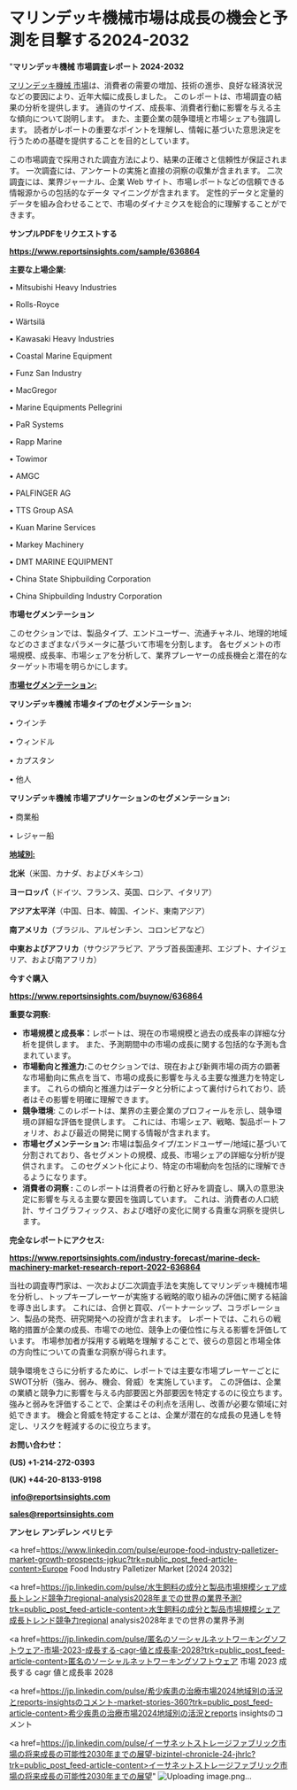 # マリンデッキ機械市場は成長の機会と予測を目撃する2024-2032

"<strong>マリンデッキ機械 市場調査レポート 2024-2032</strong>

<a href=https://www.reportsinsights.com/sample/636864>マリンデッキ機械 市場</a>は、消費者の需要の増加、技術の進歩、良好な経済状況などの要因により、近年大幅に成長しました。 このレポートは、市場調査の結果の分析を提供します。 通貨のサイズ、成長率、消費者行動に影響を与える主な傾向について説明します。 また、主要企業の競争環境と市場シェアも強調します。 読者がレポートの重要なポイントを理解し、情報に基づいた意思決定を行うための基礎を提供することを目的としています。

この市場調査で採用された調査方法により、結果の正確さと信頼性が保証されます。 一次調査には、アンケートの実施と直接の洞察の収集が含まれます。 二次調査には、業界ジャーナル、企業 Web サイト、市場レポートなどの信頼できる情報源からの包括的なデータ マイニングが含まれます。 定性的データと定量的データを組み合わせることで、市場のダイナミクスを総合的に理解することができます。

<strong><b>サンプルPDFをリクエストする</b></strong>

<a href=https://www.reportsinsights.com/sample/636864><strong><u>https://www.reportsinsights.com/sample/636864</u></strong></a>

<strong>主要な上場企業:</strong>

• Mitsubishi Heavy Industries

• Rolls-Royce

• Wärtsilä

• Kawasaki Heavy Industries

• Coastal Marine Equipment

• Funz San Industry

• MacGregor

• Marine Equipments Pellegrini

• PaR Systems

• Rapp Marine

• Towimor

• AMGC

• PALFINGER AG

• TTS Group ASA

• Kuan Marine Services

• Markey Machinery

• DMT MARINE EQUIPMENT

• China State Shipbuilding Corporation

• China Shipbuilding Industry Corporation

<strong>市場セグメンテーション</strong>

このセクションでは、製品タイプ、エンドユーザー、流通チャネル、地理的地域などのさまざまなパラメータに基づいて市場を分割します。 各セグメントの市場規模、成長率、市場シェアを分析して、業界プレーヤーの成長機会と潜在的なターゲット市場を明らかにします。

<strong><u>市場セグメンテーション</u></strong><strong><u>:</u></strong>

<strong>マリンデッキ機械 市場タイプのセグメンテーション:</strong>

• ウインチ

• ウィンドル

• カプスタン

• 他人

<strong>マリンデッキ機械 市場アプリケーションのセグメンテーション:</strong>

• 商業船

• レジャー船

<strong><u>地域別</u></strong><strong><u>:</u></strong>

<strong>北米</strong>（米国、カナダ、およびメキシコ）

<strong>ヨーロッパ</strong>（ドイツ、フランス、英国、ロシア、イタリア）

<strong>アジア太平洋</strong>（中国、日本、韓国、インド、東南アジア）

<strong>南アメリカ</strong>（ブラジル、アルゼンチン、コロンビアなど）

<strong>中東およびアフリカ</strong>（サウジアラビア、アラブ首長国連邦、エジプト、ナイジェリア、および南アフリカ）

<strong>今すぐ購入</strong>

<a href=https://www.reportsinsights.com/buynow/636864><strong><u>https://www.reportsinsights.com/buynow/636864</u></strong></a>

<strong>重要な洞察:</strong>
<ul>
  <li><strong>市場規模と成長率：</strong>レポートは、現在の市場規模と過去の成長率の詳細な分析を提供します。 また、予測期間中の市場の成長に関する包括的な予測も含まれています。</li>
  <li><strong>市場動向と推進力:</strong>このセクションでは、現在および新興市場の両方の顕著な市場動向に焦点を当て、市場の成長に影響を与える主要な推進力を特定します。 これらの傾向と推進力はデータと分析によって裏付けられており、読者はその影響を明確に理解できます。</li>
  <li><strong>競争環境</strong>: このレポートは、業界の主要企業のプロフィールを示し、競争環境の詳細な評価を提供します。 これには、市場シェア、戦略、製品ポートフォリオ、および最近の開発に関する情報が含まれます。</li>
  <li><strong>市場セグメンテーション: </strong>市場は製品タイプ/エンドユーザー/地域に基づいて分割されており、各セグメントの規模、成長、市場シェアの詳細な分析が提供されます。 このセグメント化により、特定の市場動向を包括的に理解できるようになります。</li>
  <li><strong>消費者の洞察 : </strong>このレポートは消費者の行動と好みを調査し、購入の意思決定に影響を与える主要な要因を強調しています。 これは、消費者の人口統計、サイコグラフィックス、および嗜好の変化に関する貴重な洞察を提供します。</li>
</ul>
<strong>完全なレポートにアクセス:</strong>

<a href=https://www.reportsinsights.com/industry-forecast/marine-deck-machinery-market-research-report-2022-636864><strong><u><b>https://www.reportsinsights.com/industry-forecast/marine-deck-machinery-market-research-report-2022-636864</b></u></strong></a>

当社の調査専門家は、一次および二次調査手法を実施してマリンデッキ機械市場を分析し、トップキープレーヤーが実施する戦略的取り組みの評価に関する結論を導き出します。 これには、合併と買収、パートナーシップ、コラボレーション、製品の発売、研究開発への投資が含まれます。 レポートでは、これらの戦略的措置が企業の成長、市場での地位、競争上の優位性に与える影響を評価しています。 市場参加者が採用する戦略を理解することで、彼らの意図と市場全体の方向性についての貴重な洞察が得られます。

競争環境をさらに分析するために、レポートでは主要な市場プレーヤーごとにSWOT分析（強み、弱み、機会、脅威）を実施しています。 この評価は、企業の業績と競争力に影響を与える内部要因と外部要因を特定するのに役立ちます。 強みと弱みを評価することで、企業はその利点を活用し、改善が必要な領域に対処できます。 機会と脅威を特定することは、企業が潜在的な成長の見通しを特定し、リスクを軽減するのに役立ちます。

<strong>お問い合わせ：</strong>

<strong>(US) +1-214-272-0393</strong>

<strong>(UK) +44-20-8133-9198</strong>

<strong> </strong><a href=info@reportsinsights.com><strong><u>info@reportsinsights.com</u></strong></a>

<a href=sales@reportsinsights.com><strong><u>sales@reportsinsights.com</u></strong></a>

<strong>アンセレ アンデレン ベリヒテ</strong>

<a href=https://www.linkedin.com/pulse/europe-food-industry-palletizer-market-growth-prospects-jgkuc?trk=public_post_feed-article-content>Europe Food Industry Palletizer Market [2024 2032]</a>

<a href=https://jp.linkedin.com/pulse/水生飼料の成分と製品市場規模シェア成長トレンド競争力regional-analysis2028年までの世界の業界予測?trk=public_post_feed-article-content>水生飼料の成分と製品市場規模シェア成長トレンド競争力regional analysis2028年までの世界の業界予測</a>

<a href=https://jp.linkedin.com/pulse/匿名のソーシャルネットワーキングソフトウェア-市場-2023-成長する-cagr-値と成長率-2028?trk=public_post_feed-article-content>匿名のソーシャルネットワーキングソフトウェア 市場 2023 成長する cagr 値と成長率 2028</a>

<a href=https://jp.linkedin.com/pulse/希少疾患の治療市場2024地域別の活況とreports-insightsのコメント-market-stories-360?trk=public_post_feed-article-content>希少疾患の治療市場2024地域別の活況とreports insightsのコメント</a>

<a href=https://jp.linkedin.com/pulse/イーサネットストレージファブリック市場の将来成長の可能性2030年までの展望-bizintel-chronicle-24-jhrlc?trk=public_post_feed-article-content>イーサネットストレージファブリック市場の将来成長の可能性2030年までの展望</a>"
![Uploading image.png…]()
